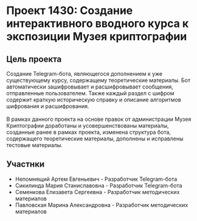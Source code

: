 # Проект 1430: Создание интерактивного вводного курса к экспозиции Музея криптографии

## Цель проекта

Создание Telegram-бота, являющегося дополнением к уже существующему курсу, содержащему теоретические материалы. 
Бот автоматически зашифровывает и расшифровывает сообщения, отправленные пользователем. 
Также каждый раздел с шифром содержит краткую историческую справку и описание алгоритмов шифрования и расшифрования.
<br><br>
В рамках данного проекта на основе правок от администрации Музея Криптографии доработаны и усовершенствованы материалы, созданные ранее в рамках проекта, изменена структура бота, содержащего теоретические материалы, дополнены и исправлены тестовые материалы. 


## Участнки

* Непомнящий Артем Евгеньевич - Разработчик Telegram-бота
* Сикилинда Мария Станиславовна - Разработчик Telegram-бота
* Семенкова Елизавета Сергеевна - Разработчик методических материалов
* Павловская Марина Александровна - Разработчик методических материалов


